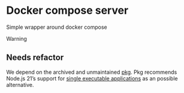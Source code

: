 # Docker compose server
Simple wrapper around docker compose

> [!WARNING]
> ## Needs refactor
> We depend on the archived and unmaintained [pkg](https://www.npmjs.com/package/pkg). Pkg recommends Node.js 21’s 
> support for [single executable applications](https://nodejs.org/api/single-executable-applications.html) as an 
> possible alternative.
